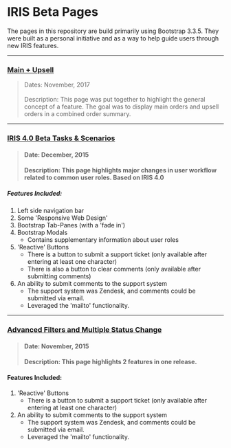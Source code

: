 # IRIS Beta Pages

The pages in this repository are build primarily using Bootstrap 3.3.5. They were built as a personal initiative and as a way to help guide users through new IRIS features. 


___


### [Main + Upsell](https://dejai.github.io/iris/pages/users/mainAndUpsell.html)
> Dates: November, 2017 <br/><br/>
> Description: This page was put together to highlight the general concept of a feature. The goal was to display main orders and upsell orders in a combined order summary.

___

### [IRIS 4.0 Beta Tasks & Scenarios](https://dejai.github.io/iris/beta/iris_4.0.html)
> #### Date: December, 2015
> #### Description: This page highlights major changes in user workflow related to common user roles. Based on IRIS 4.0
##### Features Included:
   1. Left side navigation bar
   1. Some 'Responsive Web Design'
   2. Bootstrap Tab-Panes (with a 'fade in')
   3. Bootstrap Modals
       * Contains supplementary information about user roles
   4. 'Reactive' Buttons
       * There is a button to submit a support ticket (only available after entering at least one character)
       * There is also a button to clear comments (only available after submitting comments)
   5. An ability to submit comments to the support system
       * The support system was Zendesk, and comments could be submitted via email. 
       * Leveraged the 'mailto' functionality.
---


### [Advanced Filters and Multiple Status Change](https://dejai.github.io/iris/beta/betaTasks.html)
> #### Date: November, 2015
> #### Description: This page highlights 2 features in one release.
#### Features Included:
   1. 'Reactive' Buttons
       * There is a button to submit a support ticket (only available after entering at least one character)
   2. An ability to submit comments to the support system
       * The support system was Zendesk, and comments could be submitted via email. 
       * Leveraged the 'mailto' functionality.

